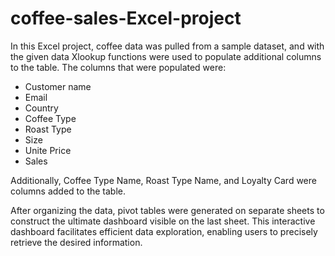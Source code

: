 # coffee-sales-Excel-project
In this Excel project, coffee data was pulled from a sample dataset, and with the given data Xlookup functions were used to populate additional columns to the table. The columns that were populated were:
  - Customer name
  - Email
  - Country
  - Coffee Type
  - Roast Type
  - Size
  - Unite Price
  - Sales

Additionally, Coffee Type Name, Roast Type Name, and Loyalty Card were columns added to the table.

After organizing the data, pivot tables were generated on separate sheets to construct the ultimate dashboard visible on the last sheet. This interactive dashboard facilitates efficient data exploration, enabling users to precisely retrieve the desired information.

